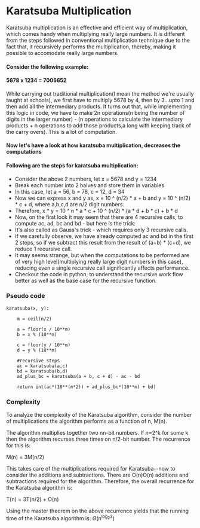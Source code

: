 # Karatsuba Multiplication
Karatsuba multiplication is an effective and efficient way of multiplication, which comes handy when multiplying really large numbers. It is different from the steps followed in conventional multiplication technique due to the fact that, it recursively performs the multiplication, thereby, making it possible to accomodate really large numbers.

#### Consider the following example:
#### 5678 x 1234 = 7006652

While carrying out traditional multiplication(I mean the method we're usually taught at schools), we first have to multiply 5678 by 4, then by 3...upto 1 and then add all the intermediary products. It turns out that, while implementing this logic in code, we have to make 2n operations(n being the number of digits in the larger number) - (n operations to calculate the intermediary products + n operations to add those products,a long with keeping track of the carry overs). This is a lot of computation.

#### Now let's have a look at how karatsuba multiplication, decreases the computations
#### Following are the steps for karatsuba multiplication:
- Consider the above 2 numbers, let x = 5678 and y = 1234
- Break each number into 2 halves and store them in variables
- In this case, let a = 56, b = 78, c = 12, d = 34
- Now we can express x and y as, x = 10 ^ (n/2) * a + b and y = 10 ^ (n/2) * c + d, where a,b,c,d are n/2 digit numbers.
- Therefore, x * y = 10 ^ n * a * c + 10 ^ (n/2) * (a * d + b * c) + b * d 
- Now, on the first look it may seem that there are 4 recursive calls, to compute ac, ad, bc and bd - but here is the trick:
- It's also called as Gauss's trick - which requires only 3 recursive calls.
- If we carefully observe, we have already computed ac and bd in the first 2 steps, so if we subtract this result from the result of (a+b) * (c+d), we reduce 1 recursive call.
- It may seems strange, but when the computations to be performed are of very high level(multiplying really large digit numbers in this case), reducing even a single recursive call significantly affects performance.
- Checkout the code in python, to understand the recursive work flow better as well as the base case for the recursive function.

### Pseudo code
``` 
karatsuba(x, y):

    m = ceil(n/2)  

    a = floor(x / 10**m)
    b = x % (10**m)

    c = floor(y / 10**m)
    d = y % (10**m)

    #recursive steps
    ac = karatsuba(a,c)
    bd = karatsuba(b,d)
    ad_plus_bc = karatsuba(a + b, c + d) - ac - bd

    return int(ac*(10**(m*2)) + ad_plus_bc*(10**m) + bd)
```

### Complexity

To analyze the complexity of the Karatsuba algorithm, consider the number of multiplications the algorithm performs as a function of n, M(n).

The algorithm multiplies together two nn-bit numbers. If n=2^k for some k then the algorithm recurses three times on n/2-bit number. The recurrence for this is:

M(n) = 3M(n/2)

This takes care of the multiplications required for Karatsuba--now to consider the additions and subtractions. There are O(n)O(n) additions and subtractions required for the algorithm. Therefore, the overall recurrence for the Karatsuba algorithm is:

T(n) = 3T(n/2) + O(n)

Using the master theorem on the above recurrence yields that the running time of the Karatsuba algorithm is: $\Theta$(n<sup>log<sub>2</sub>3</sup>)  